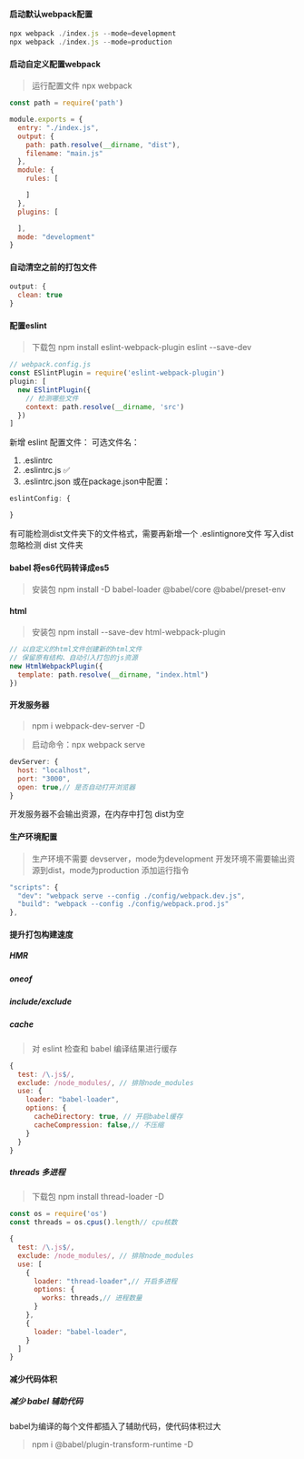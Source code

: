 #### 启动默认webpack配置
```js
npx webpack ./index.js --mode=development
npx webpack ./index.js --mode=production
```
#### 启动自定义配置webpack
> 运行配置文件 npx webpack
```js
const path = require('path')

module.exports = {
  entry: "./index.js",
  output: {
    path: path.resolve(__dirname, "dist"),
    filename: "main.js"
  },
  module: {
    rules: [

    ]
  },
  plugins: [

  ],
  mode: "development"
}
```
#### 自动清空之前的打包文件
```js
output: {
  clean: true
}
```
#### 配置eslint
> 下载包 npm install eslint-webpack-plugin eslint --save-dev
```js
// webpack.config.js
const ESlintPlugin = require('eslint-webpack-plugin')
plugin: [
  new ESlintPlugin({
    // 检测哪些文件
    context: path.resolve(__dirname, 'src')
  })
]
```
新增 eslint 配置文件：
可选文件名：
1. .eslintrc
2. .eslintrc.js ✅
3. .eslintrc.json
或在package.json中配置：
```js
eslintConfig: {

}
```
有可能检测dist文件夹下的文件格式，需要再新增一个 .eslintignore文件
写入dist 忽略检测 dist 文件夹
#### babel 将es6代码转译成es5
> 安装包 npm install -D babel-loader @babel/core @babel/preset-env
#### html
> 安装包 npm install --save-dev html-webpack-plugin
```js
// 以自定义的html文件创建新的html文件
// 保留原有结构、自动引入打包的js资源
new HtmlWebpackPlugin({
  template: path.resolve(__dirname, "index.html")
})
```
#### 开发服务器
> npm i webpack-dev-server -D

> 启动命令：npx webpack serve
```js
devServer: {
  host: "localhost",
  port: "3000",
  open: true,// 是否自动打开浏览器
}
```
开发服务器不会输出资源，在内存中打包 dist为空
#### 生产环境配置
> 生产环境不需要 devserver，mode为development   开发环境不需要输出资源到dist，mode为production
添加运行指令
```js
"scripts": {
  "dev": "webpack serve --config ./config/webpack.dev.js",
  "build": "webpack --config ./config/webpack.prod.js"
},
```
#### 提升打包构建速度
##### HMR

##### oneof

##### include/exclude

##### cache
> 对 eslint 检查和 babel 编译结果进行缓存
```js
{
  test: /\.js$/,
  exclude: /node_modules/, // 排除node_modules
  use: {
    loader: "babel-loader",
    options: {
      cacheDirectory: true, // 开启babel缓存
      cacheCompression: false,// 不压缩
    }
  }
}
```
##### threads 多进程
> 下载包 npm install thread-loader -D
```js
const os = require('os')
const threads = os.cpus().length// cpu核数

{
  test: /\.js$/,
  exclude: /node_modules/, // 排除node_modules
  use: [
    {
      loader: "thread-loader",// 开启多进程
      options: {
        works: threads,// 进程数量
      }
    },
    {
      loader: "babel-loader",
    }
  ]
}
```
#### 减少代码体积
##### 减少 babel 辅助代码
babel为编译的每个文件都插入了辅助代码，使代码体积过大
> npm i @babel/plugin-transform-runtime -D
```js

```
